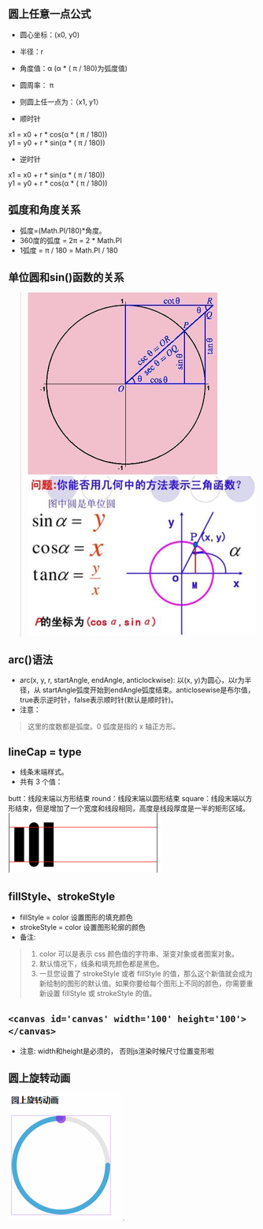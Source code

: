 ## 圆上任意一点公式

* 圆心坐标：(x0, y0)
* 半径：r
* 角度值：α (α * ( π / 180)为弧度值)
* 圆周率： π
* 则圆上任一点为：（x1, y1）

* 顺时针
> 
x1 = x0 + r * cos(α * ( π / 180))  
y1 = y0 + r * sin(α * ( π / 180)) 

* 逆时针
> 
x1 = x0 + r * sin(α * ( π / 180))  
y1 = y0 + r * cos(α * ( π / 180))

## 弧度和角度关系
* 弧度=(Math.PI/180)*角度。
* 360度的弧度 = 2π = 2 * Math.PI
* 1弧度 = π / 180 = Math.PI / 180

## 单位圆和sin()函数的关系
> <img src='img/sin2-1.png' />
> <img src='img/sin2.png' />
> 
## arc()语法
* arc(x, y, r, startAngle, endAngle, anticlockwise): 以(x, y)为圆心，以r为半径，从 startAngle弧度开始到endAngle弧度结束。anticlosewise是布尔值，true表示逆时针，false表示顺时针(默认是顺时针)。
* 注意：
> 这里的度数都是弧度。0 弧度是指的 x 轴正方形。

## lineCap = type
* 线条末端样式。
* 共有 3 个值：
> 
butt：线段末端以方形结束
round：线段末端以圆形结束
square：线段末端以方形结束，但是增加了一个宽度和线段相同，高度是线段厚度是一半的矩形区域。
<img src='img/lineCap.png' />

## fillStyle、strokeStyle
* fillStyle = color 设置图形的填充颜色
* strokeStyle = color 设置图形轮廓的颜色
* 备注:
>1. color 可以是表示 css 颜色值的字符串、渐变对象或者图案对象。
>2. 默认情况下，线条和填充颜色都是黑色。
>3. 一旦您设置了 strokeStyle 或者 fillStyle 的值，那么这个新值就会成为新绘制的图形的默认值。如果你要给每个图形上不同的颜色，你需要重新设置 fillStyle 或 strokeStyle 的值。

## `<canvas id='canvas' width='100' height='100'></canvas>`
* 注意: width和height是必须的， 否则js渲染时候尺寸位置变形啦

## 圆上旋转动画
<img src='img/circle1.gif' />